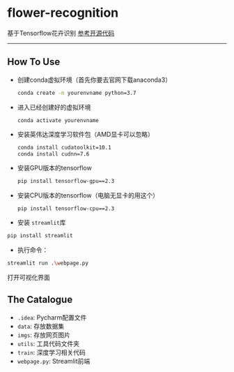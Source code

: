 # flower-recognition


基于Tensorflow花卉识别
[参考开源代码](https://github.com/cmFighting/Flower_tf2.3)

---

## How To Use

- 创建conda虚拟环境（首先你要去官网下载anaconda3）

  ```bash
  conda create -n yourenvname python=3.7
  ```
- 进入已经创建好的虚拟环境

  ```
  conda activate yourenvname
  ```
- 安装英伟达深度学习软件包（AMD显卡可以忽略）

  ```bash
  conda install cudatoolkit=10.1
  conda install cudnn=7.6
  ```
- 安装GPU版本的tensorflow

  ```bash
  pip install tensorflow-gpu==2.3
  ```
- 安装CPU版本的tensorflow（电脑无显卡的用这个）

  ```
  pip install tensorflow-cpu==2.3
  ```
- 安装 `streamlit`库

```bash
pip install streamlit
```

- 执行命令：

```bash
streamlit run .\webpage.py
```

打开可视化界面

## The Catalogue

- `.idea`: Pycharm配置文件
- `data`: 存放数据集
- `imgs`: 存放网页图片
- `utils`: 工具代码文件夹
- `train`: 深度学习相关代码
- `webpage.py`: Streamlit前端

